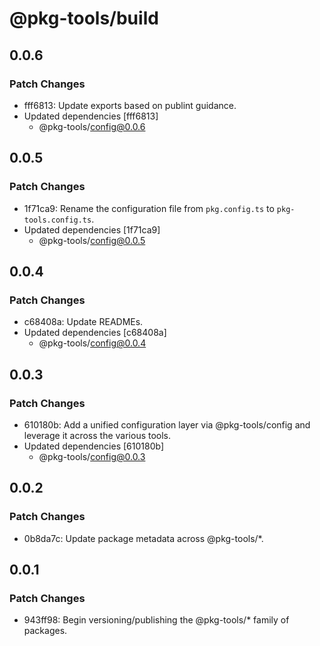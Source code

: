 # @pkg-tools/build

## 0.0.6

### Patch Changes

- fff6813: Update exports based on publint guidance.
- Updated dependencies [fff6813]
  - @pkg-tools/config@0.0.6

## 0.0.5

### Patch Changes

- 1f71ca9: Rename the configuration file from `pkg.config.ts` to `pkg-tools.config.ts`.
- Updated dependencies [1f71ca9]
  - @pkg-tools/config@0.0.5

## 0.0.4

### Patch Changes

- c68408a: Update READMEs.
- Updated dependencies [c68408a]
  - @pkg-tools/config@0.0.4

## 0.0.3

### Patch Changes

- 610180b: Add a unified configuration layer via @pkg-tools/config and leverage it across the various tools.
- Updated dependencies [610180b]
  - @pkg-tools/config@0.0.3

## 0.0.2

### Patch Changes

- 0b8da7c: Update package metadata across @pkg-tools/\*.

## 0.0.1

### Patch Changes

- 943ff98: Begin versioning/publishing the @pkg-tools/\* family of packages.

